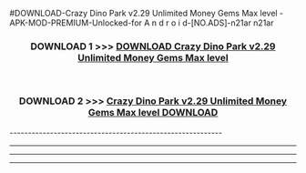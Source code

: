 #DOWNLOAD-Crazy Dino Park v2.29 Unlimited Money Gems Max level -APK-MOD-PREMIUM-Unlocked-for A n d r o i d-[NO.ADS]-n21ar n21ar 



<div align="center">

<h3>DOWNLOAD 1 >>> <a href="https://getmod2.web.app/?judul=Crazy Dino Park v2.29 Unlimited Money Gems Max level ">DOWNLOAD Crazy Dino Park v2.29 Unlimited Money Gems Max level </a></h3><br>

<h3>DOWNLOAD 2 >>> <a href="https://getmod2.web.app/?judul=Crazy Dino Park v2.29 Unlimited Money Gems Max level ">Crazy Dino Park v2.29 Unlimited Money Gems Max level  DOWNLOAD </a></h3>

</div>
----------------------------------------------------------

----------------------------------------------------------

----------------------------------------------------------

----------------------------------------------------------



